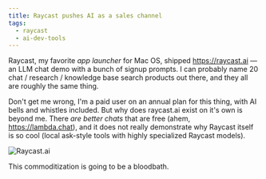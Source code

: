 ```yaml
---
title: Raycast pushes AI as a sales channel
tags:
  - raycast
  - ai-dev-tools
---
```


Raycast, my favorite _app launcher_ for Mac OS, shipped https://raycast.ai — an LLM chat demo with a bunch of signup prompts. I can probably name 20 chat / research / knowledge base search products out there, and they all are roughly the same thing.

Don't get me wrong, I'm a paid user on an annual plan for this thing, with AI bells and whistles included. But why does raycast.ai exist on it's own is beyond me. There _are better chats_ that are free (ahem, https://lambda.chat), and it does not really demonstrate why Raycast itself is so cool (local ask-style tools with highly specialized Raycast models).

![Raycast.ai](2025-04-23/raycast-ai-lite.png)

This commoditization is going to be a bloodbath.
